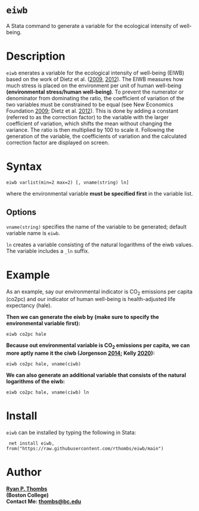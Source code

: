 # `eiwb`
A Stata command to generate a variable for the ecological intensity of well-being.

# Description 
`eiwb` enerates a variable for the ecological intensity of well-being (EIWB) based on the work of Dietz et al. ([2009](https://www.jstor.org/stable/24707742?casa_token=PjbQRnaCzQYAAAAA%3A-o3_44JvD8TZlZawMEHZX4kL-rjtKk0egXsfrXhfXc4MuHKuOt_D3_HDEbh19ELPyDw6CDDZJs4kP7tZImPQ0sR03qAvs2zKZm85Yj3r_Ie3w3o3Kxo&seq=1#metadata_info_tab_contents), [2012](https://www.sciencedirect.com/science/article/pii/S014362281000144X?casa_token=RPDaJATGXmwAAAAA:wRtGCgZ1XgDlGkfxeq61PLXZNJl9_iI4KTQ500kS5ES4D77wONXC1S3OmtAO3z3-9TLzHj0tOg)). The EIWB measures 
how much stress is placed on the environment per unit of human well-being **(environmental stress/human well-being)**. To prevent the numerator or 
denominator from dominating the ratio, the coefficient of variation of the two variables must be constrained to be equal (see New Economics Foundation [2009](https://neweconomics.org/uploads/files/08f0708bcd8da25563_0n8m6j8bw.pdf); Dietz et al. [2012](https://www.sciencedirect.com/science/article/pii/S014362281000144X?casa_token=RPDaJATGXmwAAAAA:wRtGCgZ1XgDlGkfxeq61PLXZNJl9_iI4KTQ500kS5ES4D77wONXC1S3OmtAO3z3-9TLzHj0tOg)). 
This is done by adding a constant (referred to as the correction factor) to the variable with the larger coefficient of variation, which shifts the mean without changing the variance. 
The ratio is then multiplied by 100 to scale it. Following the generation of the variable, the coefficients of variation and the calculated correction factor are displayed on screen.

# Syntax

    eiwb varlist(min=2 max=2) [, vname(string) ln]

where the environmental variable **must be specified first** in the variable list. 

## Options

`vname(string)` specifies the name of the variable to be generated; default variable name is `eiwb`. 

`ln` creates a variable consisting of the natural logarithms of the eiwb values. The variable includes a `_ln` suffix. 

 # Example 

 As an example, say our environmental indicator is CO<sub>2</sub> emissions per capita (co2pc) and our indicator of human well-being is health-adjusted life expectancy (hale).

 **Then we can generate the eiwb by (make sure to specify the environmental variable first):**

    eiwb co2pc hale

 **Because out environmental variable is CO<sub>2</sub> emissions per capita, we can more aptly name it the ciwb (Jorgenson [2014](https://www.nature.com/articles/nclimate2110); Kelly [2020](https://academic.oup.com/sf/article-abstract/99/1/178/5714786)):**

    eiwb co2pc hale, vname(ciwb)

 **We can also generate an additional variable that consists of the natural logarithms of the eiwb:**

    eiwb co2pc hale, vname(ciwb) ln

# Install 

`eiwb` can be installed by typing the following in Stata:

     net install eiwb, from("https://raw.githubusercontent.com/rthombs/eiwb/main")

# Author

[**Ryan P. Thombs**](ryanthombs.com)  
**(Boston College)**  
**Contact Me: [thombs@bc.edu](mailto:thombs@bc.edu)**


